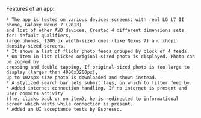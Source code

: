 Features of an app:

	* The app is tested on various devices screens: with real LG L7 II phone, Galaxy Nexus 7 (2013) 
	and lost of other AVD devices. Created 4 different dimensions sets for: default qualifiers, 
	large phones, 1200 px width-sized ones (like Nexus 7) and xhdpi density-sized screens.
	* It shows a list of flickr photo feeds grouped by block of 4 feeds.
	* On item in list clicked original-sized photo is displayed. Photo can be zoomed by 
	crossing and double tapping. If original-sized photo is too large to display (larger than 4000x3200px), 
	up to 1024px size photo is downloaded and shown instead.
	* A stylized search bar lets submit tags, on which to filter feed by.
	* Added internet connection handling. If no internet is present and user commits activity 
	(f.e. clicks back or on item), he is redirected to informational screen which waits while connection is present.
	* Added an UI acceptance tests by Espresso. 

